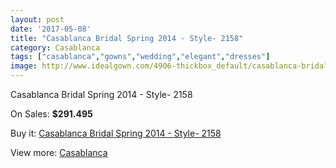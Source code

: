 ```yaml
---
layout: post
date: '2017-05-08'
title: "Casablanca Bridal Spring 2014 - Style- 2158"
category: Casablanca
tags: ["casablanca","gowns","wedding","elegant","dresses"]
image: http://www.idealgown.com/4906-thickbox_default/casablanca-bridal-spring-2014-style-2158.jpg
---
```

Casablanca Bridal Spring 2014 - Style- 2158

On Sales: **$291.495**
<a href="https://www.idealgown.com/en/casablanca/2211-casablanca-bridal-spring-2014-style-2158.html"><amp-img layout="responsive" width="600" height="600" src="//www.idealgown.com/4906-thickbox_default/casablanca-bridal-spring-2014-style-2158.jpg" alt="Casablanca Bridal Spring 2014 - Style- 2158 0" /></a>
<a href="https://www.idealgown.com/en/casablanca/2211-casablanca-bridal-spring-2014-style-2158.html"><amp-img layout="responsive" width="600" height="600" src="//www.idealgown.com/4908-thickbox_default/casablanca-bridal-spring-2014-style-2158.jpg" alt="Casablanca Bridal Spring 2014 - Style- 2158 1" /></a>
<a href="https://www.idealgown.com/en/casablanca/2211-casablanca-bridal-spring-2014-style-2158.html"><amp-img layout="responsive" width="600" height="600" src="//www.idealgown.com/4907-thickbox_default/casablanca-bridal-spring-2014-style-2158.jpg" alt="Casablanca Bridal Spring 2014 - Style- 2158 2" /></a>

Buy it: [Casablanca Bridal Spring 2014 - Style- 2158](https://www.idealgown.com/en/casablanca/2211-casablanca-bridal-spring-2014-style-2158.html "Casablanca Bridal Spring 2014 - Style- 2158")

View more: [Casablanca](https://www.idealgown.com/en/31-casablanca "Casablanca")